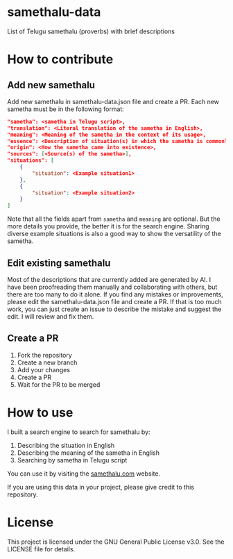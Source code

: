 # samethalu-data
List of Telugu samethalu (proverbs) with brief descriptions

# How to contribute
## Add new samethalu
Add new samethalu in samethalu-data.json file and create a PR. Each new sametha must be in the following format:
```json
"sametha": <sametha in Telugu script>,
"translation": <Literal translation of the sametha in English>,
"meaning": <Meaning of the sametha in the context of its usage>,
"essence": <Description of situation(s) in which the sametha is commonly used>,
"origin": <How the sametha came into existence>,
"sources": [<Source(s) of the sametha>],
"situations": [
    {
        "situation": <Example situation1>
    },
    {
        "situation": <Example situation2>
    }
]
```

Note that all the fields apart from `sametha` and `meaning` are optional. But the more details you provide, the better it is for the search engine. Sharing diverse example situations is also a good way to show the versatility of the sametha.


## Edit existing samethalu
Most of the descriptions that are currently added are generated by AI. I have been proofreading them manually and collaborating with others, but there are too many to do it alone. If you find any mistakes or improvements, please edit the samethalu-data.json file and create a PR. If that is too much work, you can just create an issue to describe the mistake and suggest the edit. I will review and fix them.


## Create a PR
1. Fork the repository
2. Create a new branch
3. Add your changes
4. Create a PR
5. Wait for the PR to be merged


# How to use
I built a search engine to search for samethalu by:
1. Describing the situation in English
2. Describing the meaning of the sametha in English
3. Searching by sametha in Telugu script

You can use it by visiting the [samethalu.com](https://samethalu.com/) website. 

If you are using this data in your project, please give credit to this repository. 



# License
This project is licensed under the GNU General Public License v3.0. See the LICENSE file for details.


